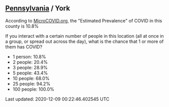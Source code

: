 
## [Pennsylvania](/united-states/pennsylvania) / York

According to [MicroCOVID.org](http://microcovid.org),
the "Estimated Prevalence" of COVID in this county is 10.8%

If you interact with a certain number of people in this location
(all at once in a group, or spread out across the day), what is the chance that
1 or more of them has COVID?

- 1 person: 10.8%
- 2 people: 20.4%
- 3 people: 28.9%
- 5 people: 43.4%
- 10 people: 68.0%
- 25 people: 94.2%
- 100 people: 100.0%

Last updated: 2020-12-09 00:22:46.402545 UTC
